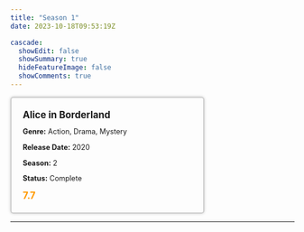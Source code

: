 ```yaml
---
title: "Season 1"
date: 2023-10-18T09:53:19Z

cascade:
  showEdit: false
  showSummary: true
  hideFeatureImage: false
  showComments: true
---
```



<style>

/* CSS for the movie information box */
        .movie-box {
            width: 300px;
            padding: 20px;
            border: 2px solid #ccc; /* Border added */
            border-radius: 5px;
            box-shadow: 0 0 5px rgba(0, 0, 0, 0.2);
        }

        /* CSS for movie title */
        .movie-title {
            font-size: 1.2em;
            font-weight: bold;
            margin-bottom: 10px;
        }

        /* CSS for movie details */
        .movie-details {
            font-size: 0.9em;
            margin-bottom: 10px;
        }

        /* CSS for movie rating */
        .movie-rating {
            font-size: 1.2em;
            font-weight: bold;
            color: #ff9900; /* IMDb's rating color */
        }
</style>

 <div class="movie-box">
        <div class="movie-title">Alice in Borderland</div>
        <div class="movie-details">
            <p><strong>Genre:</strong> Action, Drama, Mystery</p>
            <p><strong>Release Date:</strong> 2020</p>
            <p><strong>Season:</strong> 2</p>
            <p><strong>Status:</strong> Complete</p>
        </div>
        <div class="movie-rating">7.7</div>
    </div>

---